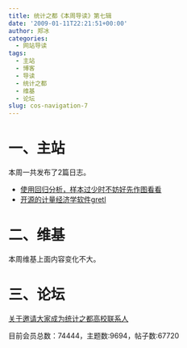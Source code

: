 ```yaml
---
title: 统计之都《本周导读》第七辑
date: '2009-01-11T22:21:51+00:00'
author: 郑冰
categories:
  - 网站导读
tags:
  - 主站
  - 博客
  - 导读
  - 统计之都
  - 维基
  - 论坛
slug: cos-navigation-7
---
```


# 一、主站

本周一共发布了2篇日志。<!--more-->

  * [使用回归分析，样本过少时不妨好先作图看看](https://cos.name/2009/01/regression-with-graphics/)
  * [开源的计量经济学软件gretl](https://cos.name/wp-admin/post-new.php//)

# 二、维基

本周维基上面内容变化不大。

# 三、论坛

[关于邀请大家成为统计之都高校联系人](https://cos.name/cn/topic/13026)

目前会员总数：74444，主题数:9694，帖子数:67720
